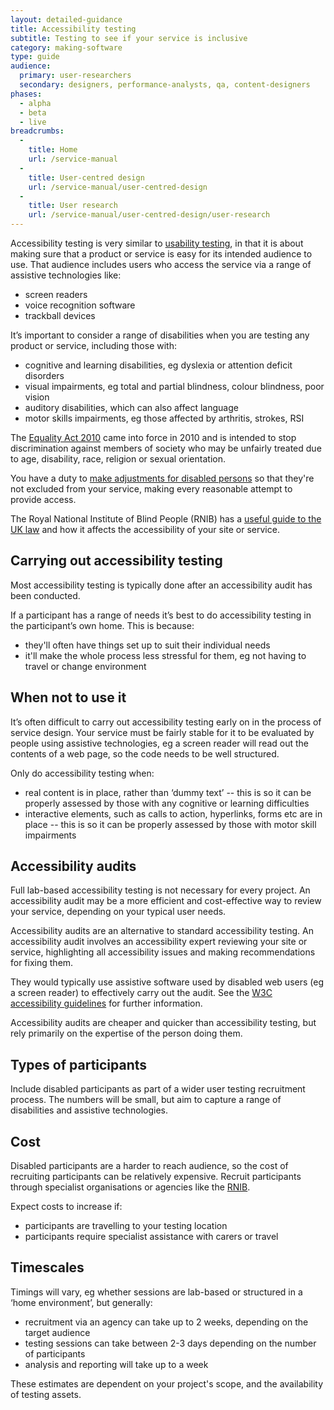```yaml
---
layout: detailed-guidance
title: Accessibility testing
subtitle: Testing to see if your service is inclusive
category: making-software
type: guide
audience:
  primary: user-researchers
  secondary: designers, performance-analysts, qa, content-designers
phases:
  - alpha
  - beta
  - live
breadcrumbs:
  -
    title: Home
    url: /service-manual
  -
    title: User-centred design
    url: /service-manual/user-centred-design
  -
    title: User research
    url: /service-manual/user-centred-design/user-research
---
```


Accessibility testing is very similar to [usability testing](/service-manual/user-centred-design/user-research/index.html), in that it is about making sure that a product or service is easy for its intended audience to use. That audience includes users who access the service via a range of assistive technologies like:

* screen readers
* voice recognition software
* trackball devices

It’s important to consider a range of disabilities when you are testing any product or service, including those with:

* cognitive and learning disabilities, eg dyslexia or attention deficit disorders
* visual impairments, eg total and partial blindness, colour blindness, poor vision
* auditory disabilities, which can also affect language
* motor skills impairments, eg those affected by arthritis, strokes, RSI

The [Equality Act 2010](http://www.legislation.gov.uk/ukpga/2010/15/introduction) came into force in 2010 and is intended to stop discrimination against members of society who may be unfairly treated due to age, disability, race, religion or sexual orientation.

You have a duty to [make adjustments for disabled persons](http://www.legislation.gov.uk/ukpga/2010/15/part/2/chapter/2/crossheading/adjustments-for-disabled-persons) so that they're not excluded from your service, making every reasonable attempt to provide access.

The Royal National Institute of Blind People (RNIB) has a [useful guide to the UK law](http://www.rnib.org.uk/services-we-offer-advice-professionals/equality-act-compliance) and how it affects the accessibility of your site or service.

## Carrying out accessibility testing

Most accessibility testing is typically done after an accessibility audit has been conducted.

If a participant has a range of needs it’s best to do accessibility testing in the participant’s own home. This is because:

* they'll often have things set up to suit their individual needs
* it'll make the whole process less stressful for them, eg not having to travel or change environment

## When not to use it

It’s often difficult to carry out accessibility testing early on in the process of service design. Your service must be fairly stable for it to be evaluated by people using assistive technologies, eg a screen reader will read out the contents of a web page, so the code needs to be well structured.

Only do accessibility testing when:

* real content is in place, rather than ‘dummy text’ -- this is so it can be properly assessed by those with any cognitive or learning difficulties
* interactive elements, such as calls to action, hyperlinks, forms etc are in place -- this is so it can be properly assessed by those with motor skill impairments

## Accessibility audits

Full lab-based accessibility testing is not necessary for every project. An accessibility audit may be a more efficient and cost-effective way to review your service, depending on your typical user needs.

Accessibility audits are an alternative to standard accessibility testing. An accessibility audit involves an accessibility expert reviewing your site or service, highlighting all accessibility issues and making recommendations for fixing them.

They would typically use assistive software used by disabled web users (eg a screen reader) to effectively carry out the audit. See the [W3C accessibility guidelines](http://www.w3.org/WAI/intro/wcag.php) for further information.

Accessibility audits are cheaper and quicker than accessibility testing, but rely primarily on the expertise of the person doing them.

## Types of participants

Include disabled participants as part of a wider user testing recruitment process. The numbers will be small, but aim to capture a range of disabilities and assistive technologies.

## Cost

Disabled participants are a harder to reach audience, so the cost of recruiting participants can be relatively expensive. Recruit participants through specialist organisations or agencies like the [RNIB](http://www.rnib.org.uk/).

Expect costs to increase if:

* participants are travelling to your testing location
* participants require specialist assistance with carers or travel

## Timescales

Timings will vary, eg whether sessions are lab-based or structured in a ‘home environment’, but generally:

* recruitment via an agency can take up to 2 weeks, depending on the target audience
* testing sessions can take between 2-3 days depending on the number of participants
* analysis and reporting will take up to a week

These estimates are dependent on your project's scope, and the availability of testing assets.
